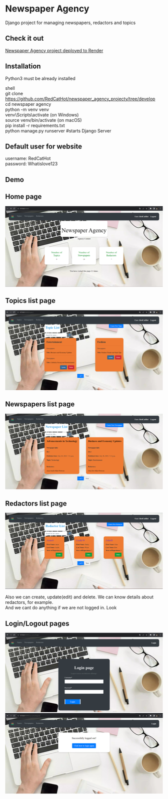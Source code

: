 # Newspaper Agency

Django project for managing newspapers, redactors and topics

## Check it out

[Newspaper Agency project deployed to Render](PASTE_LINK_HERE)

## Installation

Python3 must be already installed

shell  
git clone https://github.com/RedCatHot/newspaper_agency_projecty/tree/develop   
cd newspaper agency   
python -m venv venv  
venv\Scripts\activate (on Windows)  
source venv/bin/activate (on macOS)  
pip install -r requirements.txt  
python manage.py runserver #starts Django Server


## Default user for website

username: RedCatHot  
password: Whatislove123

## Demo

## Home page
![img.png](img.png)   
  
## Topics list page
![img_1.png](img_1.png)    
  
## Newspapers list page
![img_2.png](img_2.png)  

## Redactors list page
![img_3.png](img_3.png)  

Also we can create, update(edit) and delete. We can know details about redactors, for example.  
And we cant do anything if we are not logged in. Look 
## Login/Logout pages
![img_5.png](img_5.png)  
![img_4.png](img_4.png)  



